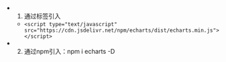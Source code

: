 


- 1. 通过标签引入
  - `<script type="text/javascript" src="https://cdn.jsdelivr.net/npm/echarts/dist/echarts.min.js"></script>`

- 2. 通过npm引入：npm i echarts -D